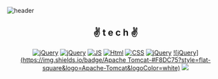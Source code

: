 <!--
**jinjinzarada/jinjinzarada** is a ✨ _special_ ✨ repository because its `README.md` (this file) appears on your GitHub profile.

Here are some ideas to get you started:

- 🔭 I’m currently working on ...
- 🌱 I’m currently learning ...
- 👯 I’m looking to collaborate on ...
- 🤔 I’m looking for help with ...
- 💬 Ask me about ...
- 📫 How to reach me: ...
- 😄 Pronouns: ...
- ⚡ Fun fact: ...
-->

![header](https://capsule-render.vercel.app/api?type=waving&color=gradient&height=300&section=header&text=👋쵠진's%20World🎈&fontAlignY=45&fontSize=70&animation=twinkling)

<div align=center>
  
## ✌ t e c h ✌

[![jQuery](https://img.shields.io/badge/SpringBoot-6DB33F?style=flat-square&logo=Spring&logoColor=white)](github.com/jinjinzarada/TODO-List)
[![jQuery](https://img.shields.io/badge/jQuery-0769AD?style=flat-square&logo=jQuery&logoColor=white)](github.com/jinjinzarada/TODO-List)
[![JS](https://img.shields.io/badge/JavaScript-F7DF1E?style=flat-square&logo=JavaScript&logoColor=black)](github.com/jinjinzarada/TODO-List)
[![Html](https://img.shields.io/badge/Html-E34F26?style=flat-square&logo=HTML5&logoColor=white)](github.com/jinjinzarada/TODO-List)
[![CSS](https://img.shields.io/badge/CSS-1572B6?style=flat-square&logo=CSS3&logoColor=white)](github.com/jinjinzarada/TODO-List)
[![jQuery](https://img.shields.io/badge/Java-007396?style=flat-square&logo=Java&logoColor=white)](github.com/jinjinzarada/TODO-List)
[![jQuery](https://img.shields.io/badge/Apache Tomcat-#F8DC75?style=flat-square&logo=Apache-Tomcat&logoColor=white)](github.com/jinjinzarada/TODO-List)
<img src="https://img.shields.io/badge/apache tomcat-#F8DC75?style=flat-square&logo=Apache Tomcat&logoColor=white"/></a>
